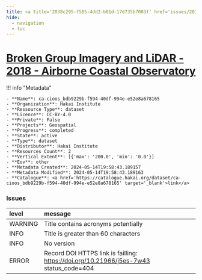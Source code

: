```yaml
---
title: <a title='2038c295-f585-4dd2-b01d-17d735b7003f' href='issues/2038c295-f585-4dd2-b01d-17d735b7003f/' target='_blank'>Broken Group Imagery and LiDAR - 2018 - Airborne Coastal Observatory</a>
hide:
  - navigation
  - toc
---
```


# <a title='2038c295-f585-4dd2-b01d-17d735b7003f' href='issues/2038c295-f585-4dd2-b01d-17d735b7003f/' target='_blank'>Broken Group Imagery and LiDAR - 2018 - Airborne Coastal Observatory</a>

<div id='map'></div>

!!! info "Metadata"
    
    - **Name**: ca-cioos_bdb9229b-f594-40df-994e-e52e8a678165 
    - **Organization**: Hakai Institute 
    - **Ressource Type**: dataset 
    - **Licence**: CC-BY-4.0 
    - **Private**: False 
    - **Projects**: Geospatial 
    - **Progress**: completed 
    - **State**: active 
    - **Type**: dataset 
    - **Distributor**: Hakai Institute 
    - **Resources Count**: 2 
    - **Vertical Extent**: [{'max': '200.0', 'min': '0.0'}] 
    - **Eov**: other 
    - **Metadata Created**: 2024-05-14T19:58:43.189157 
    - **Metadata Modified**: 2024-05-14T19:58:43.189163 
    - **Catalogue**: <a href='https://catalogue.hakai.org/dataset/ca-cioos_bdb9229b-f594-40df-994e-e52e8a678165' target='_blank'>link</a> 

### Issues

| level   | message                                                                               |
|:--------|:--------------------------------------------------------------------------------------|
| WARNING | Title contains acronyms potentially                                                   |
| INFO    | Title is greater than 60 characters                                                   |
| INFO    | No version                                                                            |
| ERROR   | Record DOI HTTPS link is failling: https://doi.org/10.21966/j5es-7w43 status_code=404 |

<script>
   document.addEventListener("DOMContentLoaded", function() {
    var map = L.map('map').setView([51.505, -125.09], 5);
    L.tileLayer('https://tile.openstreetmap.org/{z}/{x}/{y}.png', {
        maxZoom: 19,
        attribution: '&copy; <a href="http://www.openstreetmap.org/copyright">OpenStreetMap</a>'
    }).addTo(map);
    var geojsonFeature = {
        "type": "Feature",
        "properties": {
            "name" : "<a title='2038c295-f585-4dd2-b01d-17d735b7003f' href='issues/2038c295-f585-4dd2-b01d-17d735b7003f/' target='_blank'>Broken Group Imagery and LiDAR - 2018 - Airborne Coastal Observatory</a>"
        },
        "geometry": {'type': 'Polygon', 'coordinates': [[[-125.4, 48.9], [-125.4, 48.85], [-125.3, 48.83], [-125.2, 48.79], [-125.2, 48.8], [-125.2, 48.85], [-125.2, 48.93], [-125.3, 48.95], [-125.3, 48.97], [-125.3, 48.98], [-125.3, 48.96], [-125.3, 48.96], [-125.4, 48.9]]]}
    }
    L.geoJSON(geojsonFeature).addTo(map);
   })
</script>